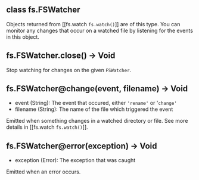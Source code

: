
## class fs.FSWatcher

Objects returned from [[fs.watch `fs.watch()`]] are of this type. You can monitor any changes that occur on a watched file by listening for the events in this object.


  


## fs.FSWatcher.close() -> Void

Stop watching for changes on the given `FSWatcher`.
 



## fs.FSWatcher@change(event, filename) -> Void
- event (String): The event that occured, either `'rename'` or '`change'`
- filename (String): The name of the file which triggered the event

Emitted when something changes in a watched directory or file. See more details in [[fs.watch `fs.watch()`]].

 



## fs.FSWatcher@error(exception) -> Void
- exception (Error): The exception that was caught

Emitted when an error occurs.

 
